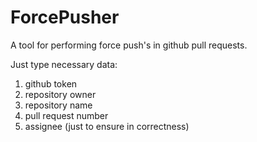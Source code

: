 # ForcePusher

A tool for performing force push's in github pull requests.

Just type necessary data:
1. github token
2. repository owner
3. repository name
4. pull request number
5. assignee (just to ensure in correctness)
